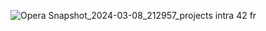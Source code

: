 ![Opera Snapshot_2024-03-08_212957_projects intra 42 fr](https://github.com/Phroms/Cursos_42/assets/131699674/9366990c-816a-4075-b187-8c5b804f2bad)
